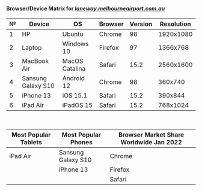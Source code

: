 #### Browser/Device Matrix for [*laneway.melbourneairport.com.au*](https://laneway.melbourneairport.com.au)

  №   | Device                 | OS                 | Browser     | Version     | Resolution
  --- | ---------------------  | -----------------  | ----------  | ----------  | ------------
  1   | HP                     | Ubuntu             | Chrome      | 98          | 1920x1080
  2   | Laptop                 | Windows 10         | Firefox     | 97          | 1366x768
  3   | MacBook Air            | MacOS Catalina     | Safari      | 15.2        | 2560x1600
  4   | Sansung Galaxy S10     | Android 12         | Chrome      | 98          | 360x740
  5   | iPhone 13              | iOS 15.1           | Safari      | 15.2        | 390x844
  6   | iPad Air               | iPadOS 15          | Safari      | 15.2        | 768x1024

<br>

  | Most Popular Tablets  |  Most Popular Phones  |  Browser Market Share Worldwide Jan 2022
  | --------------------- | --------------------- | -----------------------------------------
  | iPad Air              |   Sansung Galaxy S10  |    Chrome
  |                       |   iPhone 13           |    Firefox
  |                       |                       |    Safari
